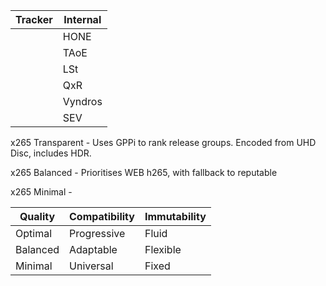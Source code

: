 

| Tracker | Internal |
| ------- | -------- |
|         | HONE     |
|         | TAoE     |
|         | LSt      |
|         | QxR      |
|         | Vyndros  |
|         | SEV      |
x265 Transparent - Uses GPPi to rank release groups. Encoded from UHD Disc, includes HDR.

x265 Balanced - Prioritises WEB h265, with fallback to reputable 

x265 Minimal - 


| Quality  | Compatibility | Immutability |
| -------- | ------------- | ------------ |
| Optimal  | Progressive   | Fluid        |
| Balanced | Adaptable     | Flexible     |
| Minimal  | Universal     | Fixed        |
